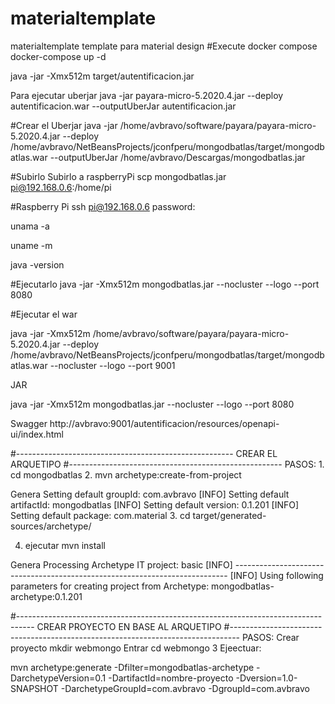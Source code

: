 # materialtemplate
materialtemplate template para material design
#Execute docker compose
docker-compose up -d

java -jar -Xmx512m target/autentificacion.jar 



Para ejecutar uberjar
java -jar payara-micro-5.2020.4.jar --deploy autentificacion.war --outputUberJar autentificacion.jar



#Crear  el Uberjar
java -jar   /home/avbravo/software/payara/payara-micro-5.2020.4.jar --deploy /home/avbravo/NetBeansProjects/jconfperu/mongodbatlas/target/mongodbatlas.war --outputUberJar /home/avbravo/Descargas/mongodbatlas.jar 


#Subirlo
Subirlo a raspberryPi
scp  mongodbatlas.jar pi@192.168.0.6:/home/pi


#Raspberry Pi
ssh pi@192.168.0.6
password: 

unama -a

uname -m

java -version

#Ejecutarlo
 java -jar -Xmx512m mongodbatlas.jar --nocluster --logo --port 8080









#Ejecutar el war

java -jar -Xmx512m /home/avbravo/software/payara/payara-micro-5.2020.4.jar  --deploy /home/avbravo/NetBeansProjects/jconfperu/mongodbatlas/target/mongodbatlas.war --nocluster --logo --port 9001


JAR

 java -jar -Xmx512m mongodbatlas.jar --nocluster --logo --port 8080

Swagger
http://avbravo:9001/autentificacion/resources/openapi-ui/index.html

#------------------------------------------------------
CREAR EL ARQUETIPO
#-----------------------------------------------------
PASOS:
1.
cd mongodbatlas
2.
mvn archetype:create-from-project

Genera
 Setting default groupId: com.avbravo
[INFO] Setting default artifactId: mongodbatlas
[INFO] Setting default version: 0.1.201
[INFO] Setting default package: com.material
3.
cd target/generated-sources/archetype/

4. ejecutar
mvn install

Genera
 Processing Archetype IT project: basic
[INFO] ----------------------------------------------------------------------------
[INFO] Using following parameters for creating project from Archetype: mongodbatlas-archetype:0.1.201


#----------------------------------------------------------------------------------
CREAR PROYECTO EN BASE AL ARQUETIPO
#--------------------------------------------------------------------------------
PASOS:
Crear proyecto
mkdir webmongo
Entrar
cd webmongo
3 Ejeectuar:

mvn archetype:generate -Dfilter=mongodbatlas-archetype   -DarchetypeVersion=0.1 -DartifactId=nombre-proyecto -Dversion=1.0-SNAPSHOT -DarchetypeGroupId=com.avbravo  -DgroupId=com.avbravo

